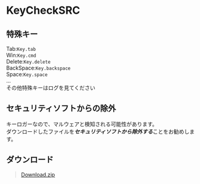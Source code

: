 # KeyCheckSRC

## 特殊キー
Tab:`Key.tab`  
Win:`Key.cmd`  
Delete:`Key.delete`  
BackSpace:`Key.backspace`  
Space:`Key.space`  
...  
その他特殊キーはログを見てください  

## セキュリティソフトからの除外
キーロガーなので、マルウェアと検知される可能性があります。  
ダウンロードしたファイルを***セキュリティソフトから除外する***ことをお勧めします。  

ダウンロード
---
>[Download.zip](https://github.com/BX293APEN/keycheck/archive/refs/heads/main.zip)
